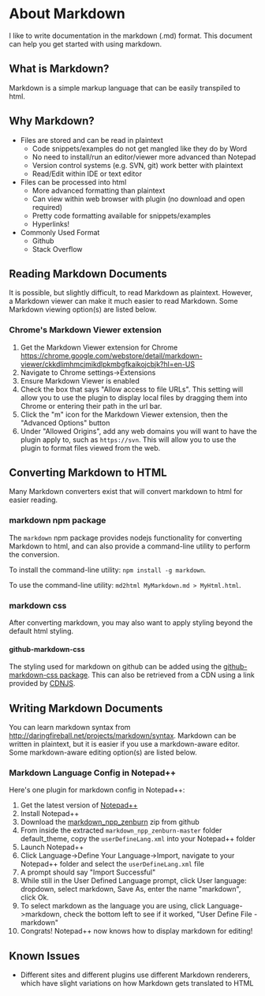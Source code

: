# About Markdown
I like to write documentation in the markdown (.md) format. This document can help you get started with using markdown.

## What is Markdown?
Markdown is a simple markup language that can be easily transpiled to html.

## Why Markdown?
* Files are stored and can be read in plaintext
    - Code snippets/examples do not get mangled like they do by Word
    - No need to install/run an editor/viewer more advanced than Notepad
    - Version control systems (e.g. SVN, git) work better with plaintext
    - Read/Edit within IDE or text editor
* Files can be processed into html
    - More advanced formatting than plaintext
    - Can view within web browser with plugin (no download and open required)
    - Pretty code formatting available for snippets/examples
    - Hyperlinks!
* Commonly Used Format
    - Github
    - Stack Overflow

## Reading Markdown Documents
It is possible, but slightly difficult, to read Markdown as plaintext. However, a Markdown viewer can make it much easier to read Markdown. Some Markdown viewing option(s) are listed below.

### Chrome's Markdown Viewer extension
1. Get the Markdown Viewer extension for Chrome https://chrome.google.com/webstore/detail/markdown-viewer/ckkdlimhmcjmikdlpkmbgfkaikojcbjk?hl=en-US
2. Navigate to Chrome settings->Extensions
3. Ensure Markdown Viewer is enabled
4. Check the box that says "Allow access to file URLs". This setting will allow you to use the plugin to display local files by dragging them into Chrome or entering their path in the url bar.
5. Click the "m" icon for the Markdown Viewer extension, then the "Advanced Options" button
6. Under "Allowed Origins", add any web domains you will want to have the plugin apply to, such as `https://svn`. This will allow you to use the plugin to format files viewed from the web.

## Converting Markdown to HTML
Many Markdown converters exist that will convert markdown to html for easier reading.

### markdown npm package
The `markdown` npm package provides nodejs functionality for converting Markdown to html, and can also provide a command-line utility to perform the conversion.

To install the command-line utility: `npm install -g markdown`.

To use the command-line utility: `md2html MyMarkdown.md > MyHtml.html`.

### markdown css
After converting markdown, you may also want to apply styling beyond the default html styling.

#### github-markdown-css
The styling used for markdown on github can be added using the [github-markdown-css package](https://github.com/sindresorhus/github-markdown-css). This can also be retrieved from a CDN using a link provided by [CDNJS](https://cdnjs.com/libraries/github-markdown-css).

## Writing Markdown Documents
You can learn markdown syntax from http://daringfireball.net/projects/markdown/syntax.
Markdown can be written in plaintext, but it is easier if you use a markdown-aware editor. Some markdown-aware editing option(s) are listed below.

### Markdown Language Config in Notepad++
Here's one plugin for markdown config in Notepad++:

1. Get the latest version of [Notepad++](https://notepad-plus-plus.org/)
2. Install Notepad++
3. Download the [markdown_npp_zenburn](https://github.com/kylefarris/markdown_npp_zenburn) zip from github
4. From inside the extracted `markdown_npp_zenburn-master` folder default_theme, copy the `userDefineLang.xml` into your Notepad++ folder
5. Launch Notepad++
6. Click Language->Define Your Language->Import, navigate to your Notepad++ folder and select the `userDefineLang.xml` file
7. A prompt should say "Import Successful"
8. While still in the User Defined Language prompt, click User language: dropdown, select markdown, Save As, enter the name "markdown", click Ok.
9. To select markdown as the language you are using, click Language->markdown, check the bottom left to see if it worked, "User Define File - markdown"
10. Congrats! Notepad++ now knows how to display markdown for editing!

## Known Issues
* Different sites and different plugins use different Markdown renderers, which have slight variations on how Markdown gets translated to HTML
